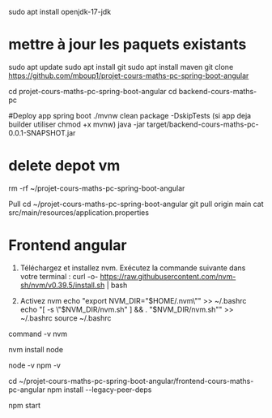 sudo apt install openjdk-17-jdk
# mettre à jour les paquets existants
sudo apt update
sudo apt install git
sudo apt install maven
git clone https://github.com/mboup1/projet-cours-maths-pc-spring-boot-angular

cd projet-cours-maths-pc-spring-boot-angular
cd backend-cours-maths-pc

#Deploy app spring boot
./mvnw clean package -DskipTests
(si app  deja builder utiliser chmod +x mvnw)
java -jar target/backend-cours-maths-pc-0.0.1-SNAPSHOT.jar

# delete depot vm
rm -rf ~/projet-cours-maths-pc-spring-boot-angular

Pull
cd ~/projet-cours-maths-pc-spring-boot-angular
git pull origin main
cat src/main/resources/application.properties



# Frontend angular

1. Téléchargez et installez nvm. Exécutez la commande suivante dans votre terminal :
curl -o- https://raw.githubusercontent.com/nvm-sh/nvm/v0.39.5/install.sh | bash

2. Activez nvm
echo "export NVM_DIR=\"$HOME/.nvm\"" >> ~/.bashrc
echo "[ -s \"$NVM_DIR/nvm.sh\" ] && \. \"$NVM_DIR/nvm.sh\"" >> ~/.bashrc
source ~/.bashrc

command -v nvm

nvm install node

node -v
npm -v

cd ~/projet-cours-maths-pc-spring-boot-angular/frontend-cours-maths-pc-angular
npm install --legacy-peer-deps

npm start

